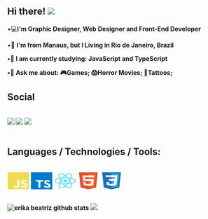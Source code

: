 <h2>
  Hi there! <img src="https://raw.githubusercontent.com/kaueMarques/kaueMarques/master/hi.gif" width="30px">
</h2>

<p>
  •💻<b>I'm Graphic Designer, Web Designer and Front-End Developer </b> 
</p> 

<p>
  •📌 <b>I'm from Manaus, but I Living in <b>Rio de Janeiro, Brazil</b> 
</p>

<p>
  •🌱 <b>I am currently studying:  JavaScript and TypeScript</b>
</p>

<p>
  •💬 <b>Ask me about: 🎮Games; 😱Horror Movies; 🖤Tattoos;
</p>

###

<div> 
  <h2> Social </h2>
  <br>
    <a href="https://www.instagram.com/erikabeaf/" target="_blank"><img src="https://img.shields.io/badge/-Instagram-%23E4405F?style=for-the-badge&logo=instagram&logoColor=white" target="_blank"></a> 
    <a href="https://www.linkedin.com/in/erikabeatrizf/" target="_blank"><img src="https://img.shields.io/badge/-LinkedIn-%230077B5?style=for-the-badge&logo=linkedin&logoColor=white" target="_blank"></a>
    <a href = "mailto:cerikabeatriz.bea@gmail.com"><img src="https://img.shields.io/badge/-Gmail-%23333?style=for-the-badge&logo=gmail&logoColor=white" target="_blank"></a>

</div>


<div style="display: inline_block"><br>
  <h2> Languages / Technologies / Tools: </h2> 
  <br>
  <img align="center" alt="Js" height="40" width="50" src="https://raw.githubusercontent.com/devicons/devicon/master/icons/javascript/javascript-plain.svg">
  <img align="center" alt="Ts" height="40" width="50" src="https://raw.githubusercontent.com/devicons/devicon/master/icons/typescript/typescript-plain.svg">
  <img align="center" alt="React" height="40" width="50" src="https://raw.githubusercontent.com/devicons/devicon/master/icons/react/react-original.svg">
  <img align="center" alt="HTML" height="40" width="50" src="https://raw.githubusercontent.com/devicons/devicon/master/icons/html5/html5-original.svg">
  <img align="center" alt="CSS" height="40" width="50" src="https://raw.githubusercontent.com/devicons/devicon/master/icons/css3/css3-original.svg">
</div>
  
  <br>
  
   <p>
     <img 
       height="165"
       src="https://github-readme-stats.vercel.app/api?username=ErikaBeatrizz&show_icons=true&include_all_commits=true&theme=tokyonight" alt="erika beatriz github stats" 
     />
     <img 
       height="165"
       src="https://github-readme-stats.vercel.app/api/top-langs/?username=ErikaBeatrizz&layout=compact&theme=tokyonight" 
     />
   </p>
